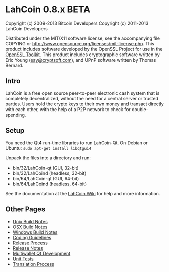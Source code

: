 LahCoin 0.8.x BETA
====================

Copyright (c) 2009-2013 Bitcoin Developers
Copyright (c) 2011-2013 LahCoin Developers

Distributed under the MIT/X11 software license, see the accompanying
file COPYING or http://www.opensource.org/licenses/mit-license.php.
This product includes software developed by the OpenSSL Project for use in the [OpenSSL Toolkit](http://www.openssl.org/). This product includes
cryptographic software written by Eric Young ([eay@cryptsoft.com](mailto:eay@cryptsoft.com)), and UPnP software written by Thomas Bernard.


Intro
---------------------
LahCoin is a free open source peer-to-peer electronic cash system that is
completely decentralized, without the need for a central server or trusted
parties.  Users hold the crypto keys to their own money and transact directly
with each other, with the help of a P2P network to check for double-spending.


Setup
---------------------
You need the Qt4 run-time libraries to run LahCoin-Qt. On Debian or Ubuntu:
	`sudo apt-get install libqtgui4`

Unpack the files into a directory and run:

- bin/32/LahCoin-qt (GUI, 32-bit)
- bin/32/LahCoind (headless, 32-bit)
- bin/64/LahCoin-qt (GUI, 64-bit)
- bin/64/LahCoind (headless, 64-bit)

See the documentation at the [LahCoin Wiki](http://LahCoin.info)
for help and more information.


Other Pages
---------------------
- [Unix Build Notes](build-unix.md)
- [OSX Build Notes](build-osx.md)
- [Windows Build Notes](build-msw.md)
- [Coding Guidelines](coding.md)
- [Release Process](release-process.md)
- [Release Notes](release-notes.md)
- [Multiwallet Qt Development](multiwallet-qt.md)
- [Unit Tests](unit-tests.md)
- [Translation Process](translation_process.md)
